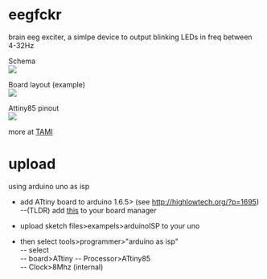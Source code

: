 # eegfckr
brain eeg exciter, a simlpe device to output blinking LEDs in freq between 4-32Hz  

Schema  
![](http://i.imgur.com/kzVDl0n.png)

Board layout (example)  
![](http://i.imgur.com/wOuzrPK.png)

Attiny85 pinout  
![](http://highlowtech.org/wp-content/uploads/2011/10/ATtiny45-85.png)

more at [TAMI](http://telavivmakers.org/index.php?title=Brain)

# upload
using arduino uno as isp  
- add ATtiny board to arduino 1.6.5> 
(see http://highlowtech.org/?p=1695)  
--(TLDR) add [this](https://raw.githubusercontent.com/damellis/attiny/ide-1.6.x-boards-manager/package_damellis_attiny_index.json) to your board manager

- upload sketch files>exampels>arduinoISP to your uno  
- then select tools>programmer>"arduino as isp"  
-- select  
-- board>ATtiny 
-- Processor>ATtiny85  
-- Clock>8Mhz (internal)  

